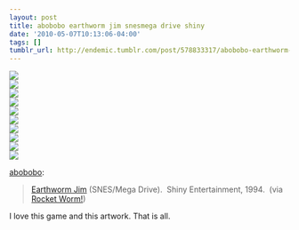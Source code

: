 ```yaml
---
layout: post
title: abobobo earthworm jim snesmega drive shiny
date: '2010-05-07T10:13:06-04:00'
tags: []
tumblr_url: http://endemic.tumblr.com/post/578833317/abobobo-earthworm-jim-snesmega-drive-shiny
---
```

 ![](/tumblr_files/tumblr_l20tlvlgH61qarrk2o1_1280.jpg)  
 ![](/tumblr_files/tumblr_l20tlvlgH61qarrk2o2_1280.jpg)  
 ![](/tumblr_files/tumblr_l20tlvlgH61qarrk2o3_1280.jpg)  
 ![](/tumblr_files/tumblr_l20tlvlgH61qarrk2o4_1280.jpg)  
 ![](/tumblr_files/tumblr_l20tlvlgH61qarrk2o5_1280.jpg)  
 ![](/tumblr_files/tumblr_l20tlvlgH61qarrk2o6_1280.jpg)  
 ![](/tumblr_files/tumblr_l20tlvlgH61qarrk2o7_1280.jpg)  
 ![](/tumblr_files/tumblr_l20tlvlgH61qarrk2o8_1280.jpg)  
 ![](/tumblr_files/tumblr_l20tlvlgH61qarrk2o9_1280.jpg)  
 ![](/tumblr_files/tumblr_l20tlvlgH61qarrk2o10_1280.jpg)  
  

[abobobo](http://abobobo.tumblr.com/post/577209762/earthworm-jim-snes-mega-drive-shiny):

> [Earthworm Jim](http://en.wikipedia.org/wiki/Earthworm_Jim) (SNES/Mega Drive). &nbsp;Shiny Entertainment, 1994. &nbsp;(via [Rocket Worm!](http://rocketworm.com/concept-art.html))

I love this game and this artwork. That is all.

